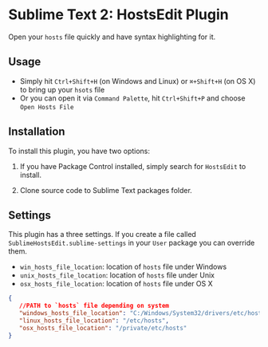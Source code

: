 # Sublime Text 2: HostsEdit Plugin

Open your `hosts` file quickly and have syntax highlighting for it.

## Usage

 - Simply hit `Ctrl+Shift+H` (on Windows and Linux) or `⌘+Shift+H` (on OS X) to bring up your `hsots` file
 - Or you can open it via `Command Palette`, hit `Ctrl+Shift+P` and choose `Open Hosts File`

## Installation

To install this plugin, you have two options:

1. If you have Package Control installed, simply search for `HostsEdit` to install.

2. Clone source code to Sublime Text packages folder.

## Settings

This plugin has a three settings. If you create a file called `SublimeHostsEdit.sublime-settings` in your `User` package you can override them.

 - `win_hosts_file_location`: location of `hosts` file under Windows
 - `unix_hosts_file_location`: location of `hosts` file under Unix
 - `osx_hosts_file_location`: location of `hosts` file under OS X

``` JSON
{
   //PATH to `hosts` file depending on system
   "windows_hosts_file_location": "C:/Windows/System32/drivers/etc/hosts",
   "linux_hosts_file_location": "/etc/hosts",
   "osx_hosts_file_location": "/private/etc/hosts"
}
```

